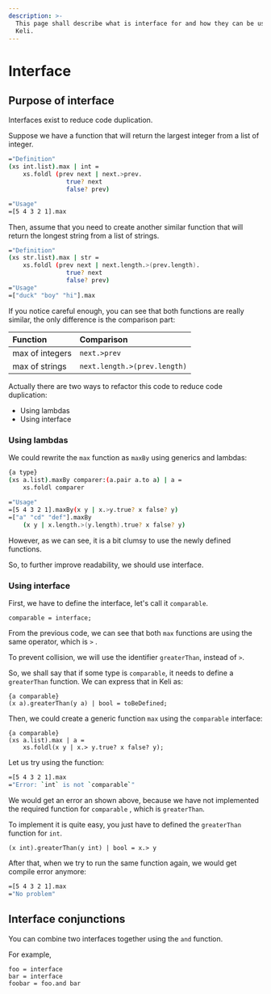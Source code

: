 ```yaml
---
description: >-
  This page shall describe what is interface for and how they can be used in
  Keli.
---
```


# Interface

## Purpose of interface

Interfaces exist to reduce code duplication. 

Suppose we have a function that will return the largest integer from a list of integer.

```bash
="Definition"
(xs int.list).max | int = 
    xs.foldl (prev next | next.>prev. 
                true? next 
                false? prev)

="Usage"
=[5 4 3 2 1].max
```

Then, assume that you need to create another similar function that will return the longest string from a list of strings.

```bash
="Definition"
(xs str.list).max | str =
    xs.foldl (prev next | next.length.>(prev.length).
                true? next 
                false? prev)
="Usage"
=["duck" "boy" "hi"].max
```

If you notice careful enough, you can see that both functions are really similar, the only difference is the comparison part:

| Function | Comparison |
| :--- | :--- |
| max of integers | `next.>prev` |
| max of strings | `next.length.>(prev.length)` |

Actually there are two ways to refactor this code to reduce code duplication:

* Using lambdas
* Using interface

### Using lambdas

We could rewrite the `max` function as `maxBy` using generics and lambdas:

```bash
{a type}
(xs a.list).maxBy comparer:(a.pair a.to a) | a =
    xs.foldl comparer
    
="Usage"
=[5 4 3 2 1].maxBy(x y | x.>y.true? x false? y)
=["a" "cd" "def"].maxBy
    (x y | x.length.>(y.length).true? x false? y)
```

However, as we can see, it is a bit clumsy to use the newly defined functions. 

So, to further improve readability, we should use interface.

### Using interface

First, we have to define the interface, let's call it `comparable`.

```text
comparable = interface;
```

From the previous code, we can see that both `max` functions are using the same operator, which is `>` . 

To prevent collision, we will use the identifier `greaterThan`, instead of `>`.

So, we shall say that if some type is `comparable`, it needs to define a `greaterThan` function. We can express that in Keli as:

```text
{a comparable}
(x a).greaterThan(y a) | bool = toBeDefined;
```

Then, we could create a generic function `max` using the `comparable` interface:

```text
{a comparable}
(xs a.list).max | a =
    xs.foldl(x y | x.> y.true? x false? y);
```

Let us try using the function:

```bash
=[5 4 3 2 1].max
="Error: `int` is not `comparable`"
```

We would get an error an shown above, because we have not implemented the required function for `comparable` , which is `greaterThan`.

To implement it is quite easy, you just have to defined the `greaterThan` function for  `int`.

```text
(x int).greaterThan(y int) | bool = x.> y
```

After that, when we try to run the same function again, we would get compile error anymore:

```bash
=[5 4 3 2 1].max
="No problem"
```

## Interface conjunctions

You can combine two interfaces together using the `and` function.

For example,

```text
foo = interface
bar = interface
foobar = foo.and bar
```

